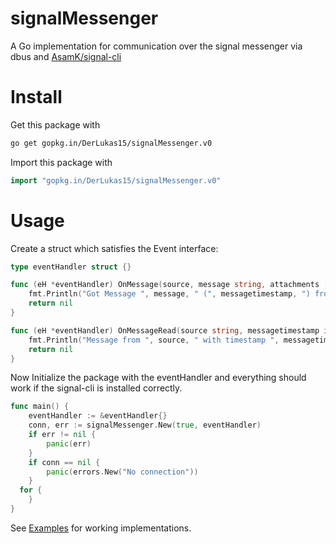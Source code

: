 # signalMessenger
A Go implementation for communication over the signal messenger via dbus and [AsamK/signal-cli](https://github.com/AsamK/signal-cli)

# Install

Get this package with
```bash
go get gopkg.in/DerLukas15/signalMessenger.v0
```

Import this package with

```go
import "gopkg.in/DerLukas15/signalMessenger.v0"
```

# Usage

Create a struct which satisfies the Event interface:

```go
type eventHandler struct {}

func (eH *eventHandler) OnMessage(source, message string, attachments []string, messagetimestamp int64) error {
	fmt.Println("Got Message ", message, " (", messagetimestamp, ") from ", source, " with attachments ", attachments)
	return nil
}

func (eH *eventHandler) OnMessageRead(source string, messagetimestamp int64) error {
	fmt.Println("Message from ", source, " with timestamp ", messagetimestamp, " has been received")
	return nil
}
```

Now Initialize the package with the eventHandler and everything should work if the signal-cli is installed correctly.
```go
func main() {
	eventHandler := &eventHandler{}
	conn, err := signalMessenger.New(true, eventHandler)
	if err != nil {
		panic(err)
	}
	if conn == nil {
		panic(errors.New("No connection"))
	}
  for {
	}
}
```

See [Examples](_examples) for working implementations.
